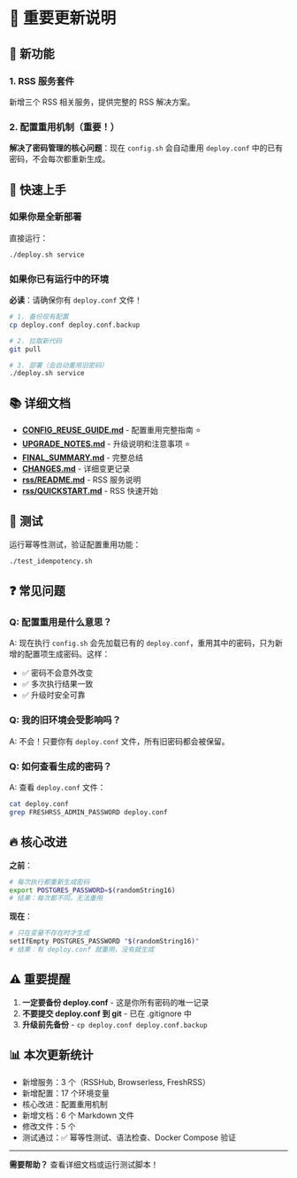 # 📢 重要更新说明

## 🎉 新功能

### 1. RSS 服务套件
新增三个 RSS 相关服务，提供完整的 RSS 解决方案。

### 2. 配置重用机制（重要！）
**解决了密码管理的核心问题**：现在 `config.sh` 会自动重用 `deploy.conf` 中的已有密码，不会每次都重新生成。

## 🚀 快速上手

### 如果你是全新部署
直接运行：
```bash
./deploy.sh service
```

### 如果你已有运行中的环境
**必读**：请确保你有 `deploy.conf` 文件！

```bash
# 1. 备份现有配置
cp deploy.conf deploy.conf.backup

# 2. 拉取新代码
git pull

# 3. 部署（会自动重用旧密码）
./deploy.sh service
```

## 📚 详细文档

- **[CONFIG_REUSE_GUIDE.md](./CONFIG_REUSE_GUIDE.md)** - 配置重用完整指南 ⭐
- **[UPGRADE_NOTES.md](./UPGRADE_NOTES.md)** - 升级说明和注意事项 ⭐
- **[FINAL_SUMMARY.md](./FINAL_SUMMARY.md)** - 完整总结
- **[CHANGES.md](./CHANGES.md)** - 详细变更记录
- **[rss/README.md](./rss/README.md)** - RSS 服务说明
- **[rss/QUICKSTART.md](./rss/QUICKSTART.md)** - RSS 快速开始

## 🧪 测试

运行幂等性测试，验证配置重用功能：
```bash
./test_idempotency.sh
```

## ❓ 常见问题

### Q: 配置重用是什么意思？
A: 现在执行 `config.sh` 会先加载已有的 `deploy.conf`，重用其中的密码，只为新增的配置项生成密码。这样：
- ✅ 密码不会意外改变
- ✅ 多次执行结果一致
- ✅ 升级时安全可靠

### Q: 我的旧环境会受影响吗？
A: 不会！只要你有 `deploy.conf` 文件，所有旧密码都会被保留。

### Q: 如何查看生成的密码？
A: 查看 `deploy.conf` 文件：
```bash
cat deploy.conf
grep FRESHRSS_ADMIN_PASSWORD deploy.conf
```

## 🔥 核心改进

**之前**：
```bash
# 每次执行都重新生成密码
export POSTGRES_PASSWORD=$(randomString16)
# 结果：每次都不同，无法重用
```

**现在**：
```bash
# 只在变量不存在时才生成
setIfEmpty POSTGRES_PASSWORD "$(randomString16)"
# 结果：有 deploy.conf 就重用，没有就生成
```

## ⚠️ 重要提醒

1. **一定要备份 deploy.conf** - 这是你所有密码的唯一记录
2. **不要提交 deploy.conf 到 git** - 已在 .gitignore 中
3. **升级前先备份** - `cp deploy.conf deploy.conf.backup`

## 📊 本次更新统计

- 新增服务：3 个（RSSHub, Browserless, FreshRSS）
- 新增配置：17 个环境变量
- 核心改进：配置重用机制
- 新增文档：6 个 Markdown 文件
- 修改文件：5 个
- 测试通过：✅ 幂等性测试、语法检查、Docker Compose 验证

---

**需要帮助？** 查看详细文档或运行测试脚本！
